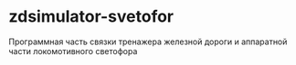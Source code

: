 # zdsimulator-svetofor
Программная часть связки тренажера железной дороги и аппаратной части локомотивного светофора
